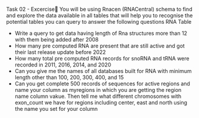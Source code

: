 Task 02 - Excercise🚨 
You will be using Rnacen (RNACentral) schema to find and explore the data available in all tables that will help you to recognise the potential tables you can query to answer the following questions
RNA Table

- Write a query to get data having length of Rna structures more than 12 with them being added after 2008
- How many pre computed RNA are present that are still active and got their last release update before 2022
- How many total pre computed RNA records for snoRNA and tRNA were recorded in 2011, 2016, 2014, and 2020 
- Can you give me the names of all databases built for RNA with minimum length other than 100, 200, 300, 400, and 15
- Can you get complete 500 records of sequences for active regions and name your column as myregions in which you are getting the region name column vakue. Then tell me what different chromosomes with exon_count we have for regions including center, east and north using the name you set for your column
